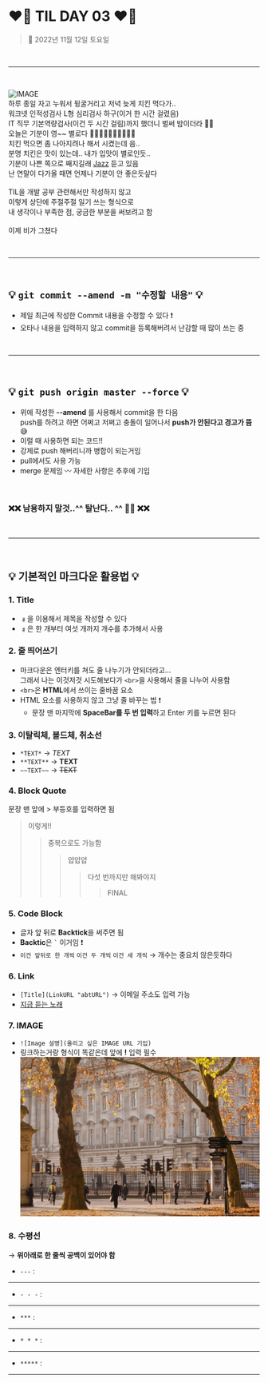 # **❤️‍🔥 TIL DAY 03 ❤️‍🔥**

> 📆 2022년 11월 12일 토요일

<br>

---

<br>

![IMAGE](/IMAGE/aGirl_B:W.gif "흑백 여자 노래하는 사진") <br>
하루 종일 자고 누워서 뒹굴거리고 저녁 늦게 치킨 먹다가.. <br>
워크넷 인적성검사 L형 심리검사 하구(이거 한 시간 걸렸음) <br>
IT 직무 기본역량검사(이건 두 시간 걸림)까지 했더니 벌써 밤이더라 😮‍💨 <br>
오늘은 기분이 영~~ 별로다 👎🏻👎🏻👎🏻👎🏻👎🏻 <br>
치킨 먹으면 좀 나아지려나 해서 시켰는데 음.. <br>
분명 치킨은 맛이 있는데.. 내가 입맛이 별로인듯.. <br>
기분이 나쁜 쪽으로 째지길래
[Jazz](https://youtu.be/Vsw-ujh9I3c?t=4359)
듣고 있음 <br>
난 연말이 다가올 때면 언제나 기분이 안 좋은듯싶다 <br>
<br>
TIL을 개발 공부 관련해서만 작성하지 않고 <br>
이렇게 상단에 주절주절 일기 쓰는 형식으로 <br>
내 생각이나 부족한 점, 궁금한 부분을 써보려고 함 <br>
<br>
이제 비가 그쳤다 <br>

<br>

---

<br>

## **💡 ```git commit --amend -m "수정할 내용"``` 💡**

- 제일 최근에 작성한 Commit 내용을 수정할 수 있다 ❗️
- 오타나 내용을 입력하지 않고 commit을 등록해버려서 난감할 때 많이 쓰는 중

<br>

---

<br>

## **💡 ```git push origin master --force``` 💡**

- 위에 작성한 **--amend** 를 사용해서 commit을 한 다음<br> push를 하려고 하면 어쩌고 저쩌고 충돌이 일어나서 **push가 안된다고 경고가 뜸** 😅
- 이럴 때 사용하면 되는 코드!!
- 강제로 push 해버리니까 병합이 되는거임
- pull에서도 사용 가능
- merge 문제임 〰️ 자세한 사항은 추후에 기입

<br>

### **❌❌ 남용하지 말것..^^ 탈난다.. ^^ 💢💢 ❌❌**

<br>

---

<br>

## **💡 기본적인 마크다운 활용법 💡**

### **1. Title**

- ﹟을 이용해서 제목을 작성할 수 있다
- ﹟은 한 개부터 여섯 개까지 개수를 추가해서 사용

### **2. 줄 띄어쓰기**

- 마크다운은 엔터키를 쳐도 줄 나누기가 안되더라고...<br> 그래서 나는 이것저것 시도해보다가 ```<br>```을 사용해서 줄을 나누어 사용함
- ```<br>```은 **HTML**에서 쓰이는 줄바꿈 요소
- HTML 요소를 사용하지 않고 그냥 줄 바꾸는 법 ❗️  
  - 문장 맨 마지막에 **SpaceBar를 두 번 입력**하고 Enter 키를 누르면 된다

### **3. 이탈릭체, 볼드체, 취소선**

- ```*TEXT*``` → *TEXT*
- ```**TEXT**``` → **TEXT**
- ```~~TEXT~~``` → ~~TEXT~~

### **4. Block Quote**

문장 맨 앞에 > 부등호를 입력하면 됨
   > 이렇게!!
   >> 중복으로도 가능함
   >>> 얍얍얍
   >>>> 다섯 번까지만 해봐야지
   >>>>> FINAL

### **5. Code Block**

- 글자 앞 뒤로 **Backtick**을 써주면 됨 <br>
- **Backtic**은 `` ` `` 이거임 ❗️ <br>
- `이건 앞뒤로 한 개씩` ``이건 두 개씩`` ```이건 세 개씩``` → 개수는 중요치 않은듯하다

### **6. Link**

- `[Title](LinkURL "abtURL")` → 이메일 주소도 입력 가능
- [지금 듣는 노래](https://youtu.be/WvHDd6r6wrY "kissME")

### **7. IMAGE**

- `![Image 설명](올리고 싶은 IMAGE URL 기입)`
- 링크하는거랑 형식이 똑같은데 앞에 **!** 입력 필수
  ![Fall](IMAGE/Fall.webp)

### **8. 수평선**

→ **위아래로 한 줄씩 공백이 있어야 함**

- `---` : <br>

---

- `- - -` : <br>

---

- `***` : <br>

---

- `* * *` :<br>

---

- `*****` :<br>

---

<!-- bye -->